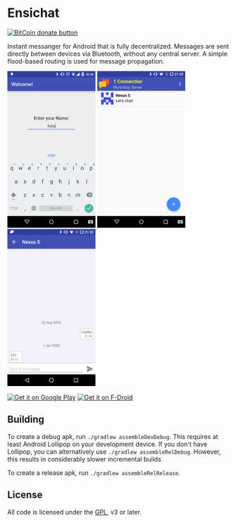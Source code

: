 Ensichat
========

[![BitCoin donate button](https://img.shields.io/badge/bitcoin-donate-yellow.svg)](https://blockchain.info/address/1DmU6QVGSKXGXJU1bqmmStPDNsNnYoMJB4)

Instant messanger for Android that is fully decentralized. Messages are sent directly between
devices via Bluetooth, without any central server. A simple flood-based routing is used for
message propagation.

<img src="graphics/screenshot_phone_1.png" alt="screenshot 1" width="200" />
<img src="graphics/screenshot_phone_2.png" alt="screenshot 2" width="200" />
<img src="graphics/screenshot_phone_3.png" alt="screenshot 3" width="200" />

[![Get it on Google Play](https://developer.android.com/images/brand/en_generic_rgb_wo_60.png)](https://play.google.com/store/apps/details?id=com.nutomic.ensichat) [![Get it on F-Droid](https://f-droid.org/wiki/images/0/06/F-Droid-button_get-it-on.png)](https://f-droid.org/repository/browse/?fdid=com.nutomic.ensichat)

Building
--------

To create a debug apk, run `./gradlew assembleDevDebug`. This requires at least Android Lollipop on your development device. If you don't have Lollipop, you can alternatively use `./gradlew assembleRelDebug`. However, this results in considerably slower incremental builds

To create a release apk, run `./gradlew assembleRelRelease`.

License
-------

All code is licensed under the [GPL](LICENSE), v3 or later.
